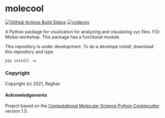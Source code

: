 molecool
==============================
[//]: # (Badges)
[![GitHub Actions Build Status](https://github.com/REPLACE_WITH_OWNER_ACCOUNT/molecool/workflows/CI/badge.svg)](https://github.com/REPLACE_WITH_OWNER_ACCOUNT/molecool/actions?query=workflow%3ACI)
[![codecov](https://codecov.io/gh/REPLACE_WITH_OWNER_ACCOUNT/molecool/branch/master/graph/badge.svg)](https://codecov.io/gh/REPLACE_WITH_OWNER_ACCOUNT/molecool/branch/master)


A Python package for visulization for analyzing and visualizing xyz files. FOr Molssi workshop. This package has a functional module.

This repository is under development. To do a develope install, download this repository and type

`pip install -e`

### Copyright

Copyright (c) 2021, Raghav


#### Acknowledgements
 
Project based on the 
[Computational Molecular Science Python Cookiecutter](https://github.com/molssi/cookiecutter-cms) version 1.5.
